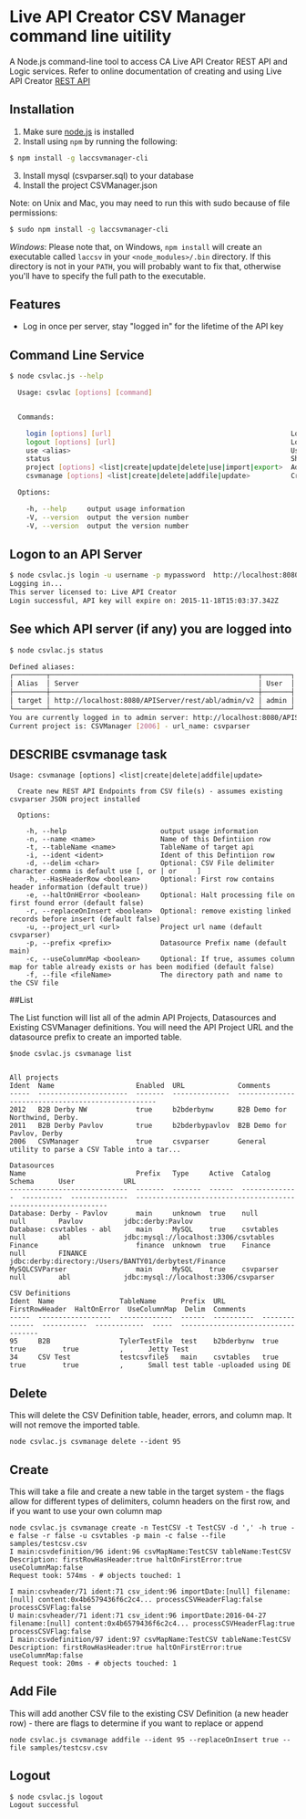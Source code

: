 

# Live API Creator CSV Manager command line uitility
A Node.js command-line tool to access CA Live API Creator REST API and Logic services. 
Refer to online documentation of creating and using Live API Creator [REST API](http://ca-doc.espressologic.com/docs/live-api) 


## Installation

1. Make sure [node.js](http://nodejs.org) is installed
2. Install using `npm` by running the following:
```sh
$ npm install -g laccsvmanager-cli
```
3. Install mysql (csvparser.sql) to your database
4. Install the project CSVManager.json

Note: on Unix and Mac, you may need to run this with sudo because of file permissions:

```sh
$ sudo npm install -g laccsvmanager-cli
```

*Windows*: Please note that, on Windows, `npm install` will create an executable 
called `laccsv` in your
`<node_modules>/.bin` directory. If this directory is not in your `PATH`, you will probably
want to fix that, otherwise you'll have to specify the full path to the executable.


## Features

* Log in once per server, stay "logged in" for the lifetime of the API key

## Command Line Service
```sh
$ node csvlac.js --help

  Usage: csvlac [options] [command]


  Commands:

    login [options] [url]                                            Login to an API server
    logout [options] [url]                                           Logout from the current server, or a specific server
    use <alias>                                                      Use the specified server by default
    status                                                           Show the current server, and any defined server aliases
    project [options] <list|create|update|delete|use|import|export>  Administer projects. Actions are: list, create, update, delete, use, export
    csvmanage [options] <list|create|delete|addfile|update>          Create new REST API Endpoints from CSV file(s) - assumes existing csvparser JSON project installed

  Options:

    -h, --help     output usage information
    -V, --version  output the version number
    -V, --version  output the version number

```

## Logon to an API Server
```sh
$ node csvlac.js login -u username -p mypassword  http://localhost:8080/rest/default/csvparser/v1 -a parser
Logging in...
This server licensed to: Live API Creator
Login successful, API key will expire on: 2015-11-18T15:03:37.342Z
```


## See which API server (if any) you are logged into
```sh
$ node csvlac.js status

Defined aliases:
┌────────┬───────────────────────────────────────────────────┬───────┐
│ Alias  │ Server                                            │ User  │
├────────┼───────────────────────────────────────────────────┼───────┤
│ target │ http://localhost:8080/APIServer/rest/abl/admin/v2 │ admin │
└────────┴───────────────────────────────────────────────────┴───────┘
You are currently logged in to admin server: http://localhost:8080/APIServer/rest/abl/admin/v2 as user admin
Current project is: CSVManager [2006] - url_name: csvparser
```


## DESCRIBE csvmanage task

```
Usage: csvmanage [options] <list|create|delete|addfile|update>

  Create new REST API Endpoints from CSV file(s) - assumes existing csvparser JSON project installed

  Options:

    -h, --help                       output usage information
    -n, --name <name>                Name of this Defintiion row
    -t, --tableName <name>           TableName of target api
    -i, --ident <ident>              Ident of this Defintiion row
    -d, --delim <char>               Optional: CSV File delimiter character comma is default use [, or | or 	]
    -h, --HasHeaderRow <boolean>     Optional: First row contains header information (default true))
    -e, --haltOnHError <boolean>     Optional: Halt processing file on first found error (default false)
    -r, --replaceOnInsert <boolean>  Optional: remove existing linked records before insert (default false)
    -u, --project_url <url>          Project url name (default csvparser)
    -p, --prefix <prefix>            Datasource Prefix name (default main)
    -c, --useColumnMap <boolean>     Optional: If true, assumes column map for table already exists or has been modified (default false)
    -f, --file <fileName>            The directory path and name to the CSV file
```
##List

The List function will list all of the admin API Projects, Datasources and Existing CSVManager definitions.  You will need the API Project URL and the datasource prefix to create an imported table.
```
$node csvlac.js csvmanage list


All projects                                                                                                                                               
Ident  Name                    Enabled  URL             Comments                                          
-----  ----------------------  -------  --------------  --------------------------------------------------
2012   B2B Derby NW            true     b2bderbynw      B2B Demo for Northwind, Derby.                    
2011   B2B Derby Pavlov        true     b2bderbypavlov  B2B Demo for Pavlov, Derby                        
2006   CSVManager              true     csvparser       General utility to parse a CSV Table into a tar...

Datasources                                                                                                                                                
Name                           Prefix   Type     Active  Catalog         Schema      User            URL                                                            
-----------------------------  -------  -------  ------  --------------  ----------  --------------  ---------------------------------------------------------------
Database: Derby - Pavlov       main     unknown  true    null            null        Pavlov          jdbc:derby:Pavlov                                              
Database: csvtables - abl      main     MySQL    true    csvtables       null        abl             jdbc:mysql://localhost:3306/csvtables                          
Finance                        finance  unknown  true    Finance         null        FINANCE         jdbc:derby:directory:/Users/BANTY01/derbytest/Finance          
MySQLCSVParser                 main     MySQL    true    csvparser       null        abl             jdbc:mysql://localhost:3306/csvparser                          

CSV Definitions                                                                                                                                            
Ident  Name                TableName      Prefix  URL         FirstRowHeader  HaltOnError  UseColumnMap  Delim  Comments                           
-----  ------------------  -------------  ------  ----------  --------------  -----------  ------------  -----  -----------------------------------
95     B2B                 TylerTestFile  test    b2bderbynw  true            true         true          ,      Jetty Test                         
34     CSV Test            testcsvfile5   main    csvtables   true            true         true          ,      Small test table -uploaded using DE
```
## Delete
This will delete the CSV Definition table, header, errors, and column map.  It will not remove the imported table.
```
node csvlac.js csvmanage delete --ident 95
```

## Create
This will take a file and create a new table in the target system - the flags allow for different types of delimiters, column headers on the first row, and if you want to use your own column map

```
node csvlac.js csvmanage create -n TestCSV -t TestCSV -d ',' -h true -e false -r false -u csvtables -p main -c false --file samples/testcsv.csv
I main:csvdefinition/96 ident:96 csvMapName:TestCSV tableName:TestCSV Description: firstRowHasHeader:true haltOnFirstError:true useColumnMap:false
Request took: 574ms - # objects touched: 1
 
I main:csvheader/71 ident:71 csv_ident:96 importDate:[null] filename:[null] content:0x4b6579436f6c2c4... processCSVHeaderFlag:false processCSVFlag:false
U main:csvheader/71 ident:71 csv_ident:96 importDate:2016-04-27 filename:[null] content:0x4b6579436f6c2c4... processCSVHeaderFlag:true processCSVFlag:false
I main:csvdefinition/97 ident:97 csvMapName:TestCSV tableName:TestCSV Description: firstRowHasHeader:true haltOnFirstError:true useColumnMap:false
Request took: 20ms - # objects touched: 1
```

## Add File
This will add another CSV file to the existing CSV Definition (a new header row) - there are flags to determine if you want to replace or append
```
node csvlac.js csvmanage addfile --ident 95 --replaceOnInsert true --file samples/testcsv.csv
```

## Logout

```
$ node csvlac.js logout
Logout successful
```
